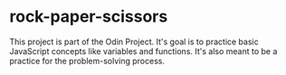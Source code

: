 # rock-paper-scissors

This project is part of the Odin Project. It's goal is to practice basic JavaScript concepts like variables and functions.
It's also meant to be a practice for the problem-solving process.